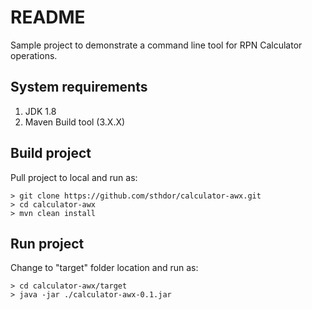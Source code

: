 # README
Sample project to demonstrate a command line tool for RPN Calculator operations.

System requirements
-------------------
1. JDK 1.8
2. Maven Build tool (3.X.X)

Build project
-------------
Pull project to local and run as:
```
> git clone https://github.com/sthdor/calculator-awx.git
> cd calculator-awx
> mvn clean install
```

Run project
-----------
Change to "target" folder location and run as:
```
> cd calculator-awx/target
> java -jar ./calculator-awx-0.1.jar
```
